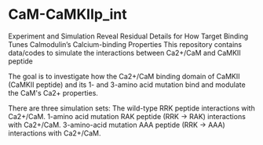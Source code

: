 # CaM-CaMKIIp_int
Experiment and Simulation Reveal Residual Details for How Target Binding Tunes Calmodulin’s Calcium-binding Properties
This repository contains data/codes to simulate the interactions between Ca2+/CaM and CaMKII peptide

The goal is to investigate how the Ca2+/CaM binding domain of CaMKII (CaMKII peptide) and its 1- and 3-amino acid mutation
bind and modulate the CaM's Ca2+ properties. 

There are three simulation sets: 
The wild-type RRK peptide interactions with Ca2+/CaM.
1-amino acid mutation RAK peptide (RRK -> RAK) interactions with Ca2+/CaM.
3-amino-acid mutation AAA peptide (RRK -> AAA) interactions with Ca2+/CaM.
